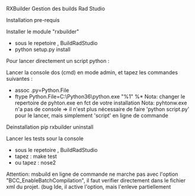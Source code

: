 RXBuilder
Gestion des builds Rad Studio

Installation
pre-requis

Installer le module "rxbuilder"
 - sous le repetoire , BuildRadStudio
 - python setup.py install

Pour lancer directement un script python :

Lancer la console dos (cmd) en mode admin, et tapez les commandes suivantes :
 - assoc .py=Python.File
 - ftype Python.File=C:\Python36\python.exe "%1" %*
 Nota: changer le repertoire de pyhton.exe en fct de votre installation
 Nota: pyhtonw.exe n'a pas de console
 => il n'est plus nécessaire de faire 'python script.py' pour le lancer, mais simplement 'script' en ligne de commande

 Deinstallation
 pip rxbuilder uninstall


Lancer les tests sour la console
 - sous le repetoire , BuildRadStudio
 - tapez : make test
 - ou tapez : nose2

 Attention:
 msbuild en ligne de commande ne marche pas avec l'option "BCC_EnableBatchCompilation",
 il faut verifier directement dans le fichier xml du projet. (bug Ide, il active l'option, mais l'enleve partiellement